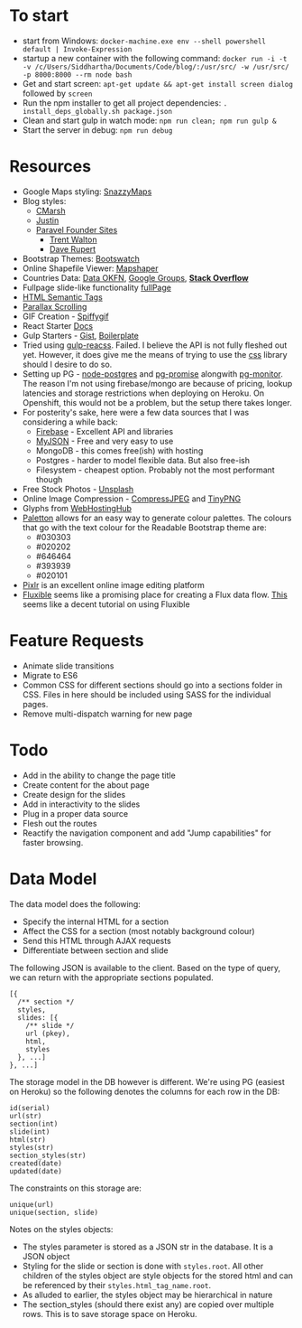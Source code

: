 # To start

- start from Windows: `docker-machine.exe env --shell powershell default | Invoke-Expression`
- startup a new container with the following command: `docker run -i -t -v /c/Users/Siddhartha/Documents/Code/blog/:/usr/src/ -w /usr/src/ -p 8000:8000 --rm node bash`
- Get and start screen: `apt-get update && apt-get install screen dialog` followed by `screen`
- Run the npm installer to get all project dependencies: `. install_deps_globally.sh package.json`
- Clean and start gulp in watch mode: `npm run clean; npm run gulp &`
- Start the server in debug: `npm run debug`

# Resources

- Google Maps styling: [SnazzyMaps](https://snazzymaps.com/)
- Blog styles:
  - [CMarsh](http://www.crmarsh.com/script/)
  - [Justin](http://www.justinyan.com/posts/2015/self-esteem/)
  - [Paravel Founder Sites](http://paravelinc.com/about.php)
    - [Trent Walton](http://trentwalton.com/)
    - [Dave Rupert](http://daverupert.com/)
- Bootstrap Themes: [Bootswatch](https://bootswatch.com/)
- Online Shapefile Viewer: [Mapshaper](http://www.mapshaper.org/)
- Countries Data: [Data OKFN](http://data.okfn.org/data/datasets/geo-boundaries-world-110m), [Google Groups](https://groups.google.com/forum/#!topic/d3-js/cTVo0Uci5x4), **[Stack Overflow](http://stackoverflow.com/questions/9542834/geojson-world-database)**
- Fullpage slide-like functionality [fullPage](https://github.com/alvarotrigo/fullPage.js)
- [HTML Semantic Tags](http://html5doctor.com/downloads/h5d-sectioning-flowchart.pdf)
- [Parallax Scrolling](https://ihatetomatoes.net/how-to-create-a-parallax-scrolling-website/)
- GIF Creation - [Spiffygif](http://spiffygif.com/)
- React Starter [Docs](https://github.com/webpack/react-starter/blob/master/NOTES/HowStuffWorks.md)
- Gulp Starters - [Gist](https://gist.github.com/mlouro/8886076), [Boilerplate](https://github.com/christianalfoni/react-app-boilerplate/blob/master/gulpfile.js)
- Tried using [gulp-reacss](https://github.com/yodairish/gulp-reacss). Failed. I believe the API is not fully fleshed out yet. However, it does give me the means of trying to use the [css](https://github.com/reworkcss/css) library should I desire to do so.
- Setting up PG - [node-postgres](https://github.com/brianc/node-postgres) and [pg-promise](https://github.com/vitaly-t/pg-promise) alongwith [pg-monitor](https://github.com/vitaly-t/pg-monitor). The reason I'm not using firebase/mongo are because of pricing, lookup latencies and storage restrictions when deploying on Heroku. On Openshift, this would not be a problem, but the setup there takes longer.
- For posterity's sake, here were a few data sources that I was considering a while back:
  - [Firebase](https://www.firebase.com/) - Excellent API and libraries
  - [MyJSON](http://myjson.com/) - Free and very easy to use
  - MongoDB - this comes free(ish) with hosting
  - Postgres - harder to model flexible data. But also free-ish
  - Filesystem - cheapest option. Probably not the most performant though
- Free Stock Photos - [Unsplash](https://unsplash.com/)
- Online Image Compression - [CompressJPEG](http://compressjpeg.com/) and [TinyPNG](https://tinypng.com/)
- Glyphs from [WebHostingHub](http://www.webhostinghub.com/glyphs/)
- [Paletton](http://paletton.com/) allows for an easy way to generate colour palettes. The colours that go with the text colour for the Readable Bootstrap theme are:
  - #030303
  - #020202
  - #646464
  - #393939
  - #020101
- [Pixlr](https://pixlr.com/) is an excellent online image editing platform
- [Fluxible](http://fluxible.io/) seems like a promising place for creating a Flux data flow. [This](https://github.com/yahoo/fluxible/blob/master/docs/blog/2014-11-06-bringing-flux-to-the-server.md) seems like a decent tutorial on using Fluxible

# Feature Requests

- Animate slide transitions
- Migrate to ES6
- Common CSS for different sections should go into a sections folder in CSS. Files in here should be included using SASS for the individual pages.
- Remove multi-dispatch warning for new page

# Todo

- Add in the ability to change the page title
- Create content for the about page
- Create design for the slides
- Add in interactivity to the slides
- Plug in a proper data source
- Flesh out the routes
- Reactify the navigation component and add "Jump capabilities" for faster browsing.

# Data Model

The data model does the following:

- Specify the internal HTML for a section
- Affect the CSS for a section (most notably background colour)
- Send this HTML through AJAX requests
- Differentiate between section and slide

The following JSON is available to the client. Based on the type of query, we can return with the appropriate sections populated.

    [{
      /** section */
      styles,
      slides: [{
        /** slide */
        url (pkey),
        html,
        styles
      }, ...]
    }, ...]

The storage model in the DB however is different. We're using PG (easiest on Heroku) so the following denotes the columns for each row in the DB:

    id(serial)
    url(str)
    section(int)
    slide(int)
    html(str)
    styles(str)
    section_styles(str)
    created(date)
    updated(date)

The constraints on this storage are:

    unique(url)
    unique(section, slide)

Notes on the styles objects:

- The styles parameter is stored as a JSON str in the database. It is a JSON object
- Styling for the slide or section is done with `styles.root`. All other children of the styles object are style objects for the stored html and can be referenced by their `styles.html_tag_name.root`.
- As alluded to earlier, the styles object may be hierarchical in nature
- The section_styles (should there exist any) are copied over multiple rows. This is to save storage space on Heroku.
